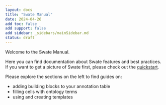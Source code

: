 ```yaml
---
layout: docs
title: "Swate Manual"
date: 2024-04-26
add toc: false
add support: false
add sidebar: _sidebars/mainSidebar.md
status: draft 
---
```


Welcome to the Swate Manual.

Here you can find documentation about Swate features and best practices. If you want to get a picture of Swate first, please check out the [quickstart](https://nfdi4plants.org/nfdi4plants.knowledgebase/docs/guides/swate_QuickStart.html).

Please explore the sections on the left to find guides on:

- adding building blocks to your annotation table
- filling cells with ontology terms
- using and creating templates
